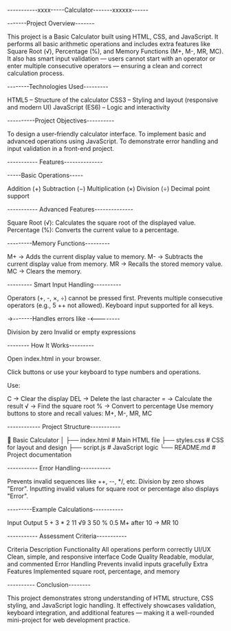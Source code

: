 -----------xxxx-----Calculator-------xxxxxx------

-------Project Overview-------

This project is a Basic Calculator built using HTML, CSS, and JavaScript.
It performs all basic arithmetic operations and includes extra features like Square Root (√), Percentage (%), and Memory Functions (M+, M-, MR, MC).
It also has smart input validation — users cannot start with an operator or enter multiple consecutive operators — ensuring a clean and correct calculation process.

--------Technologies Used---------

HTML5 – Structure of the calculator
CSS3 – Styling and layout (responsive and modern UI)
JavaScript (ES6) – Logic and interactivity

----------Project Objectives----------

To design a user-friendly calculator interface.
To implement basic and advanced operations using JavaScript.
To demonstrate error handling and input validation in a front-end project.


----------- Features--------------

 -----Basic Operations-----
 
Addition (+)
Subtraction (−)
Multiplication (×)
Division (÷)
Decimal point support

----------- Advanced Features--------------

Square Root (√): Calculates the square root of the displayed value.
Percentage (%): Converts the current value to a percentage.

---------Memory Functions---------

M+ → Adds the current display value to memory.
M- → Subtracts the current display value from memory.
MR → Recalls the stored memory value.
MC → Clears the memory.

--------- Smart Input Handling----------

Operators (+, -, ×, ÷) cannot be pressed first.
Prevents multiple consecutive operators (e.g., 5 ++ not allowed).
Keyboard input supported for all keys.

->-------Handles errors like -<--------     

Division by zero
Invalid or empty expressions

-------- How It Works---------

Open index.html in your browser.

Click buttons or use your keyboard to type numbers and operations.

Use:

C → Clear the display
DEL → Delete the last character
= → Calculate the result
√ → Find the square root
% → Convert to percentage
Use memory buttons to store and recall values:
M+, M-, MR, MC

------------ Project Structure-----------

📁 Basic Calculator
│
├── index.html       # Main HTML file
├── styles.css        # CSS for layout and design
├── script.js        # JavaScript logic
└── README.md        # Project documentation

----------- Error Handling-----------

Prevents invalid sequences like ++, --, */, etc.
Division by zero shows "Error".
Inputting invalid values for square root or percentage also displays "Error".

---------Example Calculations-----------

Input	Output
5 + 3 * 2	11
√9	3
50 %	0.5
M+ after 10 → MR	10

----------- Assessment Criteria-----------

Criteria	Description
Functionality	All operations perform correctly
UI/UX	Clean, simple, and responsive interface
Code Quality	Readable, modular, and commented
Error Handling	Prevents invalid inputs gracefully
Extra Features	Implemented square root, percentage, and memory

---------- Conclusion--------

This project demonstrates strong understanding of HTML structure, CSS styling, and JavaScript logic handling.
It effectively showcases validation, keyboard integration, and additional features — making it a well-rounded mini-project for web development practice.
